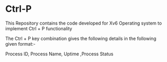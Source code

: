 # Ctrl-P
This Repository contains the code developed for Xv6 Operating system to implement Ctrl + P functionality

The Ctrl + P key combination gives the following details in the following given format:-

Process ID, Process Name, Uptime ,Process Status


